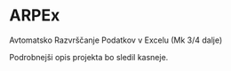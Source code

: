 # ARPEx
Avtomatsko Razvrščanje Podatkov v Excelu (Mk 3/4 dalje)

Podrobnejši opis projekta bo sledil kasneje.
